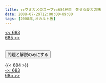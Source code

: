 ```yaml
---
title: ★★ウミガメのスープ★★684杯目　死せる愛犬の味
date: 2008-07-29T12:00:00+09:00
tags: [2008年,オカルト板]
---
```

<div class="th_left"><a href="../683"><< 683</a></div>
<div class="th_right"><a href="../685">685 >></a></div>
<br><br>
<script src="../../js/cupsoup.js"></script>
<form>
<input type="button" value="問題と解説のみにする" onClick="toggleCupsoup()">
</form>
{{< 684 >}}
<div class="th_left"><a href="../683"><< 683</a></div>
<div class="th_right"><a href="../685">685 >></a></div>
